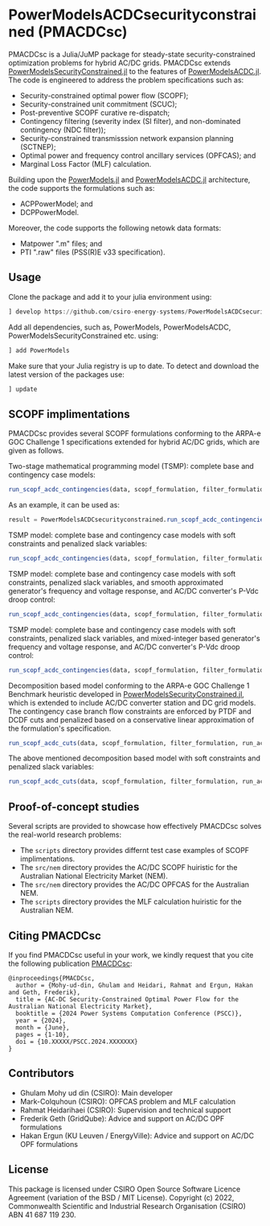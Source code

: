 # PowerModelsACDCsecurityconstrained (PMACDCsc)


PMACDCsc is a Julia/JuMP package for steady-state security-constrained optimization problems for hybrid AC/DC grids. PMACDCsc extends [PowerModelsSecurityConstrained.jl](https://github.com/lanl-ansi/PowerModelsSecurityConstrained.jl) to the features of [PowerModelsACDC.jl](https://github.com/Electa-Git/PowerModelsACDC.jl). The code is engineered to address the problem specifications such as:

* Security-constrained optimal power flow (SCOPF); 
* Security-constrained unit commitment (SCUC);
* Post-preventive SCOPF curative re-dispatch;
* Contingency filtering (severity index (SI filter), and non-dominated contingency (NDC filter));
* Security-constrained transmisssion network expansion planning (SCTNEP);
* Optimal power and frequency control ancillary services (OPFCAS); and
* Marginal Loss Factor (MLF) calculation. 

Building upon the [PowerModels.jl](https://github.com/lanl-ansi/PowerModels.jl) and [PowerModelsACDC.jl](https://github.com/Electa-Git/PowerModelsACDC.jl) architecture, the code supports the formulations such as:

* ACPPowerModel; and 
* DCPPowerModel.

Moreover, the code supports the following netowk data formats: 

* Matpower ".m" files; and
* PTI ".raw" files (PSS(R)E v33 specification).


## Usage

Clone the package and add it to your julia environment using: 

```julia
] develop https://github.com/csiro-energy-systems/PowerModelsACDCsecurityconstrained.jl.git
```

Add all dependencies, such as, PowerModels, PowerModelsACDC, PowerModelsSecurityConstrained etc. using:

```julia
] add PowerModels
```

Make sure that your Julia registry is up to date. To detect and download the latest version of the packages use:

```julia
] update
```


## SCOPF implimentations

PMACDCsc provides several SCOPF formulations conforming to the ARPA-e GOC Challenge 1 specifications extended for hybrid AC/DC grids, which are given as follows.


Two-stage mathematical programming model (TSMP): complete base and contingency case models:

```julia
run_scopf_acdc_contingencies(data, scopf_formulation, filter_formulation, scopf_problem, scopf_solver, filter_solver, setting)
```
As an example, it can be used as:

```julia
result = PowerModelsACDCsecurityconstrained.run_scopf_acdc_contingencies(data, PowerModels.ACPPowerModel, PowerModels.ACPPowerModel, PowerModelsACDCsecurityconstrained.run_scopf, Ipopt.Optimizer, Ipopt.Optimizer, setting)
```

TSMP model: complete base and contingency case models with soft constraints and penalized slack variables:

```julia
run_scopf_acdc_contingencies(data, scopf_formulation, filter_formulation, run_scopf_soft, scopf_solver, filter_solver, setting)
```

TSMP model: complete base and contingency case models with soft constraints, penalized slack variables, and smooth approximated generator's frequency and voltage response, and AC/DC converter's P-Vdc droop control:

```julia
run_scopf_acdc_contingencies(data, scopf_formulation, filter_formulation, run_scopf_soft_smooth, scopf_solver, filter_solver, setting)
```

TSMP model: complete base and contingency case models with soft constraints, penalized slack variables, and mixed-integer based generator's frequency and voltage response, and AC/DC converter's P-Vdc droop control:

```julia
run_scopf_acdc_contingencies(data, scopf_formulation, filter_formulation, run_scopf_soft_minlp, minlp_scopf_solver, filter_solver, setting)
```

Decomposition based model conforming to the ARPA-e GOC Challenge 1 Benchmark heuristic developed in [PowerModelsSecurityConstrained.jl](https://github.com/lanl-ansi/PowerModelsSecurityConstrained.jl), which is extended to include AC/DC converter station and DC grid models. The contingency case branch flow constraints are enforced by PTDF and DCDF cuts and penalized based on a conservative linear
approximation of the formulation's specification.


```julia
run_scopf_acdc_cuts(data, scopf_formulation, filter_formulation, run_acdc_scopf_cuts, scopf_solver, filter_solver, setting)
```

The above mentioned decomposition based model with soft constraints and penalized slack variables:

```julia
run_scopf_acdc_cuts(data, scopf_formulation, filter_formulation, run_acdc_scopf_cuts_soft, scopf_solver, filter_solver, setting)
```


## Proof-of-concept studies

Several scripts are provided to showcase how effectively PMACDCsc solves the real-world research problems:

* The `scripts` directory provides differnt test case examples of SCOPF implimentations.
* The `src/nem` directory provides the AC/DC SCOPF huiristic for the Australian National Electricity Market (NEM). 
* The `src/nem` directory provides the AC/DC OPFCAS for the Australian NEM. 
* The `scripts` directory provides the MLF calculation huiristic for the Australian NEM.



## Citing PMACDCsc

If you find PMACDCsc useful in your work, we kindly request that you cite the following publication [PMACDCsc](https://ieeexplore.ieee.org/):
```
@inproceedings{PMACDCsc,
  author = {Mohy-ud-din, Ghulam and Heidari, Rahmat and Ergun, Hakan and Geth, Frederik},
  title = {AC-DC Security-Constrained Optimal Power Flow for the Australian National Electricity Market},
  booktitle = {2024 Power Systems Computation Conference (PSCC)},
  year = {2024},
  month = {June},
  pages = {1-10}, 
  doi = {10.XXXXX/PSCC.2024.XXXXXXX}
}
```


## Contributors

* Ghulam Mohy ud din (CSIRO): Main developer
* Mark-Colquhoun (CSIRO): OPFCAS problem and MLF calculation
* Rahmat Heidarihaei (CSIRO): Supervision and technical support
* Frederik Geth (GridQube): Advice and support on AC/DC OPF formulations
* Hakan Ergun (KU Leuven / EnergyVille): Advice and support on AC/DC OPF formulations


## License

This package is licensed under CSIRO Open Source Software Licence Agreement (variation of the BSD / MIT License). Copyright (c) 2022, Commonwealth Scientific and Industrial Research Organisation (CSIRO) ABN 41 687 119 230.